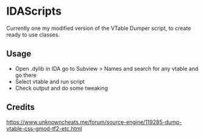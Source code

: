 # IDAScripts
Currently one my modified version of the VTable Dumper script, to create ready to use classes.

## Usage
- Open .dylib in IDA go to Subview > Names and search for any vtable and go there
- Select vtable and run script
- Check output and do some tweaking

## Credits
https://www.unknowncheats.me/forum/source-engine/119285-dump-vtable-css-gmod-tf2-etc.html
